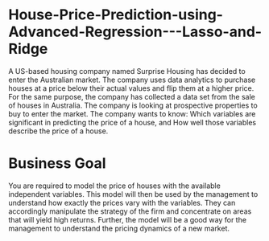 # House-Price-Prediction-using-Advanced-Regression---Lasso-and-Ridge
A US-based housing company named Surprise Housing has decided to enter the Australian market. The company uses data analytics to purchase houses at a price below their actual values and flip them at a higher price. For the same purpose, the company has collected a data set from the sale of houses in Australia.
The company is looking at prospective properties to buy to enter the market.
The company wants to know:
Which variables are significant in predicting the price of a house, and
How well those variables describe the price of a house.
# Business Goal 
You are required to model the price of houses with the available independent variables. This model will then be used by the management to understand how exactly the prices vary with the variables. They can accordingly manipulate the strategy of the firm and concentrate on areas that will yield high returns. Further, the model will be a good way for the management to understand the pricing dynamics of a new market.
